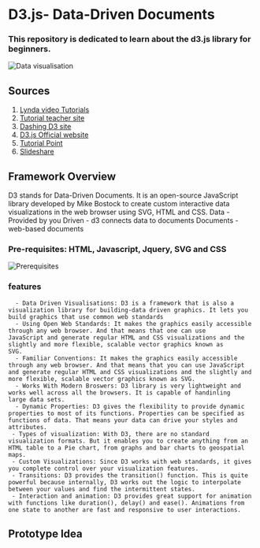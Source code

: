 # D3.js- Data-Driven Documents
### This repository is dedicated to learn about the d3.js library for beginners.
![Data visualisation](https://images.unsplash.com/photo-1527474305487-b87b222841cc?ixlib=rb-0.3.5&ixid=eyJhcHBfaWQiOjEyMDd9&s=fb7509475b0802f0f2f35515fae1195e&auto=format&fit=crop&w=967&q=80)

## Sources
1. [Lynda video Tutorials](https://www.lynda.com/D3js-tutorials/Data-Visualization-D3js/162449-2.html)
2. [Tutorial teacher site](http://www.tutorialsteacher.com/d3js)
3. [Dashing D3 site](https://www.dashingd3js.com/table-of-contents)
4. [D3.js Official website](https://d3js.org/)
5. [Tutorial Point](https://www.tutorialspoint.com/d3js/)
6. [Slideshare](https://www.slideshare.net/flatironschool/d3-729-3?from_action=save)


## Framework Overview
D3 stands for Data-Driven Documents. It is an open-source JavaScript library developed by Mike Bostock to create custom interactive data visualizations in the web browser using SVG, HTML and CSS.
Data - Provided by you
Driven - d3 connects data to documents
Documents - web-based documents
### Pre-requisites: HTML, Javascript, Jquery, SVG and CSS
![Prerequisites](https://image.slidesharecdn.com/d37-140731100120-phpapp01/95/intro-to-d3-datadriven-documents-7-638.jpg?cb=1406811316)

### features
      - Data Driven Visualisations: D3 is a framework that is also a visualization library for building-data driven graphics. It lets you         build graphics that use common web standards
      - Using Open Web Standards: It makes the graphics easily accessible through any web browser. And that means that one can use                 JavaScript and generate regular HTML and CSS visualizations and the slightly and more flexible, scalable vector graphics known as         SVG.
      - Familiar Conventions: It makes the graphics easily accessible through any web browser. And that means that you can use JavaScript and generate regular HTML and CSS visualizations and the slightly and more flexible, scalable vector graphics known as SVG.
      - Works With Modern Broswers: D3 library is very lightweight and works well across all the browsers. It is capable of handinling    large data sets.
      - Dynamic Properties: D3 gives the flexibility to provide dynamic properties to most of its functions. Properties can be specified as functions of data. That means your data can drive your styles and attributes.
     - Types of visualization: With D3, there are no standard visualization formats. But it enables you to create anything from an HTML table to a Pie chart, from graphs and bar charts to geospatial maps.
     - Custom Visualizations: Since D3 works with web standards, it gives you complete control over your visualization features.
     - Transitions: D3 provides the transition() function. This is quite powerful because internally, D3 works out the logic to interpolate between your values and find the intermittent states.
     - Interaction and animation: D3 provides great support for animation with functions like duration(), delay() and ease(). Animations from one state to another are fast and responsive to user interactions.
     
## Prototype Idea
